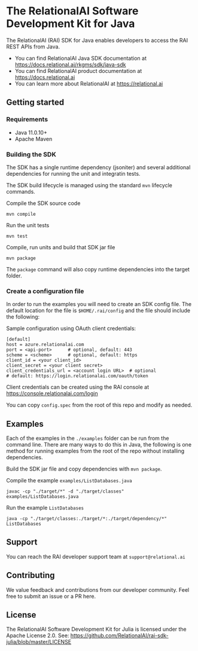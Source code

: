 # The RelationalAI Software Development Kit for Java

The RelationalAI (RAI) SDK for Java enables developers to access the RAI REST APIs from Java.

* You can find RelationalAI Java SDK documentation at <https://docs.relational.ai/rkgms/sdk/java-sdk>
* You can find RelationalAI product documentation at <https://docs.relational.ai>
* You can learn more about RelationalAI at <https://relational.ai>

## Getting started

### Requirements

* Java 11.0.10+
* Apache Maven

### Building the SDK

The SDK has a single runtime dependency (jsoniter) and several additional
dependencies for running the unit and integratin tests.

The SDK build lifecycle is managed using the standard `mvn` lifecycle commands.

Compile the SDK source code

    mvn compile

Run the unit tests

    mvn test

Compile, run units and build that SDK jar file

    mvn package

The `package` command will also copy runtime dependencies into the target
folder.

### Create a configuration file

In order to run the examples you will need to create an SDK config file.
The default location for the file is `$HOME/.rai/config` and the file should
include the following:

Sample configuration using OAuth client credentials:

    [default]
    host = azure.relationalai.com
    port = <api-port>      # optional, default: 443
    scheme = <scheme>      # optional, default: https
    client_id = <your client_id>
    client_secret = <your client secret>
    client_credentials_url = <account login URL>  # optional
    # default: https://login.relationalai.com/oauth/token

Client credentials can be created using the RAI console at
https://console.relationalai.com/login

You can copy `config.spec` from the root of this repo and modify as needed.

## Examples

Each of the examples in the `./examples` folder can be run from the command
line. There are many ways to do this in Java, the following is one method
for running examples from the root of the repo without installing dependencies.

Build the SDK jar file and copy dependencies with `mvn package`.

Compile the example `examples/ListDatabases.java`

    javac -cp "./target/*" -d "./target/classes" examples/ListDatabases.java

Run the example `ListDatabases`

    java -cp "./target/classes:./target/*:./target/dependency/*" ListDatabases

## Support

You can reach the RAI developer support team at `support@relational.ai`

## Contributing

We value feedback and contributions from our developer community. Feel free
to submit an issue or a PR here.

## License

The RelationalAI Software Development Kit for Julia is licensed under the
Apache License 2.0. See:
https://github.com/RelationalAI/rai-sdk-julia/blob/master/LICENSE
